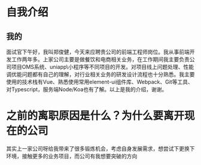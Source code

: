 # 自我介绍

## 我的

面试官下午好，我叫郑俊健，今天来应聘贵公司的前端工程师岗位。我从事前端开发工作两年多。上家公司主要是做餐饮和电商相关业务，在工作期间我主要负责公司项目OMS系统、uniapp\小程序等不同项目的开发。对项目线上问题处理、性能调优能问题都有自己的理解，对行业相关业务的研发设计流程也十分熟悉。我主要使用的技术栈有Vue、熟悉使用常用element-ui组件库、Webpack、Git等工具、对Typescript，服务端Node/Koa也有了解。以上是我的介绍，谢谢。

# 之前的离职原因是什么？为什么要离开现在的公司

其实上一家公司呀给我带来了很多锻炼机会，考虑自身发展需求，想尝试下更换下环境，接触更多的业务项目，而公司有我想要突破的方向
